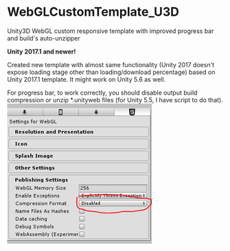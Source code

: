 # WebGLCustomTemplate_U3D
Unity3D WebGL custom responsive template with improved progress bar and build's auto-unzipper

**Unity 2017.1 and newer!**

Created new template with almost same functionality (Unity 2017 doesn't expose loading stage other than loading/download percentage) based on Unity 2017.1 template. It might work on Unity 5.6 as well.

For progress bar, to work correctly, you should disable output build compression or unzip *.unityweb files (for Unity 5.5, I have script to do that).  
![Disabled compression][compression-settings]

[compression-settings]: img/compression-settings.PNG "Disabled compression"
